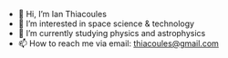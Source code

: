 - 👋 Hi, I’m Ian Thiacoules
- 👀 I’m interested in space science & technology
- 🌱 I’m currently studying physics and astrophysics
- 📫 How to reach me via email: thiacoules@gmail.com

<!---
thiacoules/thiacoules is a ✨ special ✨ repository because its `README.md` (this file) appears on your GitHub profile.
You can click the Preview link to take a look at your changes.
--->
